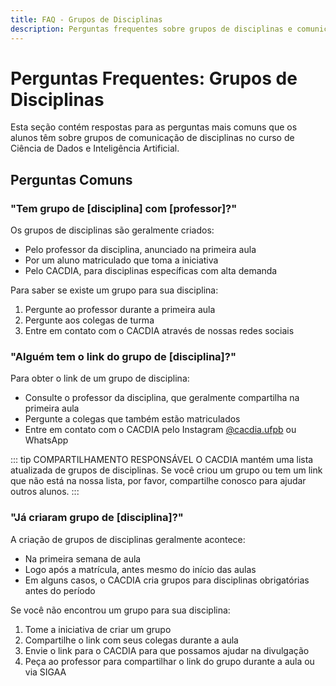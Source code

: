 ```yaml
---
title: FAQ - Grupos de Disciplinas
description: Perguntas frequentes sobre grupos de disciplinas e comunicação
---
```


# Perguntas Frequentes: Grupos de Disciplinas

Esta seção contém respostas para as perguntas mais comuns que os alunos têm sobre grupos de comunicação de disciplinas no curso de Ciência de Dados e Inteligência Artificial.

## Perguntas Comuns

### "Tem grupo de [disciplina] com [professor]?"

Os grupos de disciplinas são geralmente criados:

- Pelo professor da disciplina, anunciado na primeira aula
- Por um aluno matriculado que toma a iniciativa
- Pelo CACDIA, para disciplinas específicas com alta demanda

Para saber se existe um grupo para sua disciplina:
1. Pergunte ao professor durante a primeira aula
2. Pergunte aos colegas de turma
3. Entre em contato com o CACDIA através de nossas redes sociais

### "Alguém tem o link do grupo de [disciplina]?"

Para obter o link de um grupo de disciplina:

- Consulte o professor da disciplina, que geralmente compartilha na primeira aula
- Pergunte a colegas que também estão matriculados
- Entre em contato com o CACDIA pelo Instagram [@cacdia.ufpb](https://instagram.com/cacdia.ufpb) ou WhatsApp

::: tip COMPARTILHAMENTO RESPONSÁVEL
O CACDIA mantém uma lista atualizada de grupos de disciplinas. Se você criou um grupo ou tem um link que não está na nossa lista, por favor, compartilhe conosco para ajudar outros alunos.
:::

### "Já criaram grupo de [disciplina]?"

A criação de grupos de disciplinas geralmente acontece:

- Na primeira semana de aula
- Logo após a matrícula, antes mesmo do início das aulas
- Em alguns casos, o CACDIA cria grupos para disciplinas obrigatórias antes do período

Se você não encontrou um grupo para sua disciplina:
1. Tome a iniciativa de criar um grupo
2. Compartilhe o link com seus colegas durante a aula
3. Envie o link para o CACDIA para que possamos ajudar na divulgação
4. Peça ao professor para compartilhar o link do grupo durante a aula ou via SIGAA